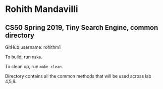 # Rohith Mandavilli
## CS50 Spring 2019, Tiny Search Engine, common directory

GitHub username: rohithm1

To build, run `make`.

To clean up, run `make clean`.

Directory contains all the common methods that will be used across lab 4,5,6.
